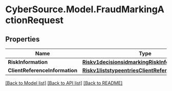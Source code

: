 # CyberSource.Model.FraudMarkingActionRequest
## Properties

Name | Type | Description | Notes
------------ | ------------- | ------------- | -------------
**RiskInformation** | [**Riskv1decisionsidmarkingRiskInformation**](Riskv1decisionsidmarkingRiskInformation.md) |  | [optional] 
**ClientReferenceInformation** | [**Riskv1liststypeentriesClientReferenceInformation**](Riskv1liststypeentriesClientReferenceInformation.md) |  | [optional] 

[[Back to Model list]](../README.md#documentation-for-models) [[Back to API list]](../README.md#documentation-for-api-endpoints) [[Back to README]](../README.md)

